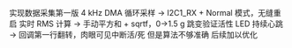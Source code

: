 实现数据采集第一版
4 kHz DMA 循环采样 → I2C1_RX + Normal 模式，无缝重启
实时 RMS 计算 → 手动平方和 + sqrtf，0→1.5 g 跳变验证活性
LED 持续心跳 → 回调第一行翻转，肉眼可见中断活/死 但是算法不够准确 后续加以优化
